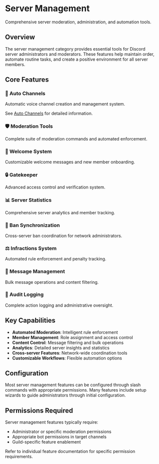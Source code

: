 # Server Management

Comprehensive server moderation, administration, and automation tools.

## Overview

The server management category provides essential tools for Discord server administrators and moderators. These features help maintain order, automate routine tasks, and create a positive environment for all server members.

## Core Features

### 🔄 Auto Channels

Automatic voice channel creation and management system.

See [Auto Channels](autochannel.md) for detailed information.

### 🛡️ Moderation Tools

Complete suite of moderation commands and automated enforcement.

### 🚪 Welcome System

Customizable welcome messages and new member onboarding.

### 🔒 Gatekeeper

Advanced access control and verification system.

### 📊 Server Statistics

Comprehensive server analytics and member tracking.

### 🚫 Ban Synchronization

Cross-server ban coordination for network administrators.

### ⚖️ Infractions System

Automated rule enforcement and penalty tracking.

### 💬 Message Management

Bulk message operations and content filtering.

### 📝 Audit Logging

Complete action logging and administrative oversight.

## Key Capabilities

- **Automated Moderation**: Intelligent rule enforcement
- **Member Management**: Role assignment and access control  
- **Content Control**: Message filtering and bulk operations
- **Analytics**: Detailed server insights and statistics
- **Cross-server Features**: Network-wide coordination tools
- **Customizable Workflows**: Flexible automation options

## Configuration

Most server management features can be configured through slash commands with appropriate permissions. Many features include setup wizards to guide administrators through initial configuration.

## Permissions Required

Server management features typically require:

- Administrator or specific moderation permissions
- Appropriate bot permissions in target channels
- Guild-specific feature enablement

Refer to individual feature documentation for specific permission requirements.
